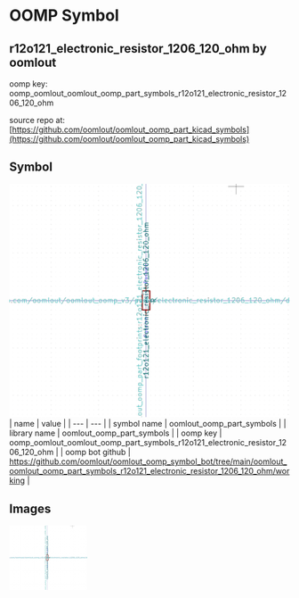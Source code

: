 # OOMP Symbol  
## r12o121_electronic_resistor_1206_120_ohm  by oomlout  
  
oomp key: oomp_oomlout_oomlout_oomp_part_symbols_r12o121_electronic_resistor_1206_120_ohm  
  
source repo at: [https://github.com/oomlout/oomlout_oomp_part_kicad_symbols](https://github.com/oomlout/oomlout_oomp_part_kicad_symbols)  
## Symbol  
  
[![working.png](working_600.png)](working.png)  
| name | value | 
| --- | --- | 
| symbol name | oomlout_oomp_part_symbols | 
| library name | oomlout_oomp_part_symbols | 
| oomp key | oomp_oomlout_oomlout_oomp_part_symbols_r12o121_electronic_resistor_1206_120_ohm | 
| oomp bot github | https://github.com/oomlout/oomlout_oomp_symbol_bot/tree/main/oomlout_oomlout_oomp_part_symbols_r12o121_electronic_resistor_1206_120_ohm/working | 
## Images  
  
[![working.png](working_140.png)](working.png)  
